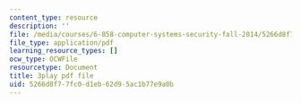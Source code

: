 ```yaml
---
content_type: resource
description: ''
file: /media/courses/6-858-computer-systems-security-fall-2014/5266d8f77fc0d1eb62d95ac1b77e9a0b_eRJ_r8WF1Y0.pdf
file_type: application/pdf
learning_resource_types: []
ocw_type: OCWFile
resourcetype: Document
title: 3play pdf file
uid: 5266d8f7-7fc0-d1eb-62d9-5ac1b77e9a0b
---
```

